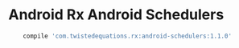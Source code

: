 # Android Rx Android Schedulers

```groovy
    compile 'com.twistedequations.rx:android-schedulers:1.1.0'
```
